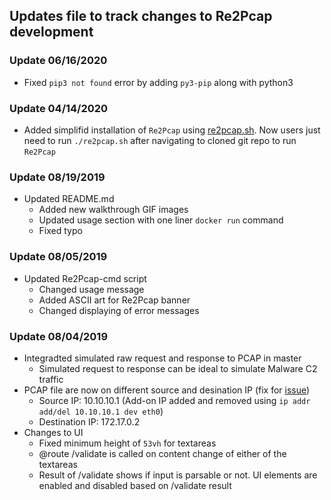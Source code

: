 ## Updates file to track changes to Re2Pcap development

### Update 06/16/2020
- Fixed `pip3 not found` error by adding `py3-pip` along with python3 

### Update 04/14/2020
- Added simplifid installation of `Re2Pcap` using [re2pcap.sh](./re2pcap.sh). Now users just need to run `./re2pcap.sh` after navigating to cloned git repo to run `Re2Pcap`

### Update 08/19/2019

* Updated README.md
    - Added new walkthrough GIF images
    - Updated usage section with one liner `docker run` command
    - Fixed typo

### Update 08/05/2019

* Updated Re2Pcap-cmd script
    - Changed usage message
    - Added ASCII art for Re2Pcap banner
    - Changed displaying of error messages

### Update 08/04/2019

* Integradted simulated raw request and response to PCAP in master
    - Simulated request to response can be ideal to simulate Malware C2 traffic
* PCAP file are now on different source and desination IP (fix for [issue](https://github.com/Cisco-Talos/Re2Pcap/issues/3))
    - Source IP: 10.10.10.1 (Add-on IP added and removed using `ip addr add/del 10.10.10.1 dev eth0`) 
    - Destination IP: 172.17.0.2
* Changes to UI
    - Fixed minimum height of `53vh` for textareas
    - @route /validate is called on content change of either of the textareas
    - Result of /validate shows if input is parsable or not. UI elements are enabled and disabled based on /validate result
